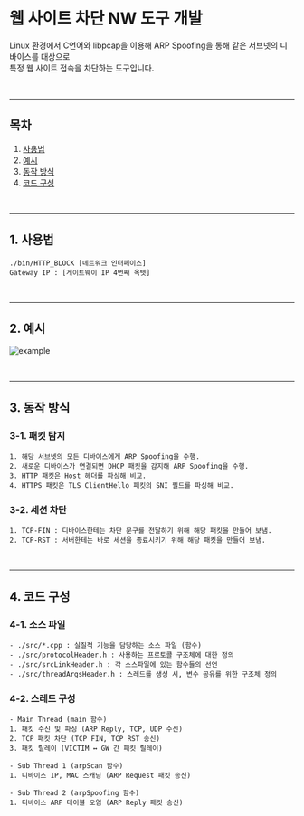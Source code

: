 # 웹 사이트 차단 NW 도구 개발

Linux 환경에서 C언어와 libpcap을 이용해 ARP Spoofing을 통해 같은 서브넷의 디바이스를 대상으로
</br>
특정 웹 사이트 접속을 차단하는 도구입니다.

</br>

---

## 목차
1. [사용법](#1-사용법)
2. [예시](#2-예시)
3. [동작 방식](#3-동작-방식)
4. [코드 구성](#4-코드-구성)

</br>

---
## 1. 사용법
```
./bin/HTTP_BLOCK [네트워크 인터페이스]
Gateway IP : [게이트웨이 IP 4번째 옥텟]
```

</br>

---

## 2. 예시

![example](https://github.com/nms200299/HTTP_BLOCK/assets/12112214/6bd80faa-0ded-4db6-a699-4afc8eb5963f)

</br>

---
## 3. 동작 방식
### 3-1. 패킷 탐지
```
1. 해당 서브넷의 모든 디바이스에게 ARP Spoofing을 수행.
2. 새로운 디바이스가 연결되면 DHCP 패킷을 감지해 ARP Spoofing을 수행.
3. HTTP 패킷은 Host 헤더를 파싱해 비교.
4. HTTPS 패킷은 TLS ClientHello 패킷의 SNI 필드를 파싱해 비교.
```
### 3-2. 세션 차단
```
1. TCP-FIN : 디바이스한테는 차단 문구를 전달하기 위해 해당 패킷을 만들어 보냄.
2. TCP-RST : 서버한테는 바로 세션을 종료시키기 위해 해당 패킷을 만들어 보냄.
```

</br>

---
## 4. 코드 구성
### 4-1. 소스 파일
```
- ./src/*.cpp : 실질적 기능을 담당하는 소스 파일 (함수)
- ./src/protocolHeader.h : 사용하는 프로토콜 구조체에 대한 정의
- ./src/srcLinkHeader.h : 각 소스파일에 있는 함수들의 선언
- ./src/threadArgsHeader.h : 스레드를 생성 시, 변수 공유를 위한 구조체 정의
```
### 4-2. 스레드 구성
```
- Main Thread (main 함수)
1. 패킷 수신 및 파싱 (ARP Reply, TCP, UDP 수신)
2. TCP 패킷 차단 (TCP FIN, TCP RST 송신)
3. 패킷 릴레이 (VICTIM ↔ GW 간 패킷 릴레이)

- Sub Thread 1 (arpScan 함수)
1. 디바이스 IP, MAC 스캐닝 (ARP Request 패킷 송신)

- Sub Thread 2 (arpSpoofing 함수)
1. 디바이스 ARP 테이블 오염 (ARP Reply 패킷 송신)
```

